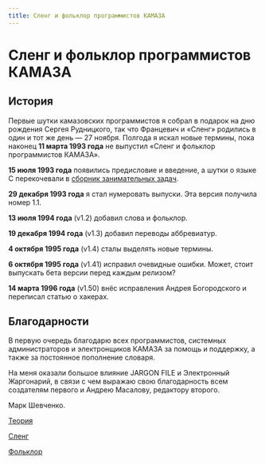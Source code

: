 ```yaml
---
title: Сленг и фольклор программистов КАМАЗА
---
```


# Сленг и фольклор программистов КАМАЗА

## История

Первые шутки камазовских программистов я собрал в подарок на дню рождения Сергея Рудницкого, так что Францевич и
&laquo;Сленг&raquo; родились в один и тот же день&nbsp;&mdash; 27 ноября. Полгода я искал новые термины,
пока наконец **11 марта 1993 года** не выпустил &laquo;Сленг и фольклор программистов КАМАЗА&raquo;.

**15 июля 1993 года** появились предисловие и введение, а шутки о языке C перекочевали в [сборник занимательных задач](../c-book-of-problems).

**29 декабря 1993 года** я стал нумеровать выпуски. Эта версия получила номер 1.1.

**13 июля 1994 года** (v1.2) добавил слова и фольклор.

**19 декабря 1994 года** (v1.3) добавил переводы аббревиатур.

**4 октябpя 1995 года** (v1.4) сталы выделять новые термины.

**6 октябpя 1995 года** (v1.41) испpавил очевидные ошибки. Может, стоит выпускать бета веpсии пеpед каждым pелизом?

**14 марта 1996 года** (v1.50) внёс исправления Андрея Богородского и переписал статью о хакерах.

## Благодарности

В первую очередь благодарю всех программистов, системных администраторов и электронщиков КАМАЗА за помощь и поддержку, а также за постоянное пополнение словаря.

На меня оказали большое влияние JARGON FILE и Электронный Жаргонарий, в связи с чем выражаю свою благодарность всем создателям первого и Андрею Масалову, редактору второго.

Марк Шевченко.

[Теория](1)

[Сленг](2)

[Фольклор](3)
